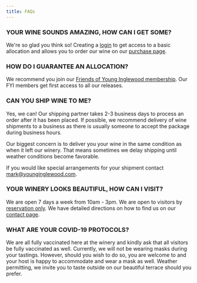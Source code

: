 ```yaml
---
title: FAQs
---
```

### YOUR WINE SOUNDS AMAZING, HOW CAN I GET SOME?

We're so glad you think so! Creating a [login](https://young-inglewood.vercel.app/profile/create-account) to get access to a basic allocation and allows you to order our wine on our [purchase page](https://young-inglewood.vercel.app/collection/all).                

### HOW DO I GUARANTEE AN ALLOCATION?

We recommend you join our [Friends of Young Inglewood membership](https://young-inglewood.vercel.app/membership). Our FYI members get first access to all our releases.

### CAN YOU SHIP WINE TO ME?

Yes, we can! Our shipping partner takes 2-3 business days to process an order after it has been placed. If possible, we recommend delivery of wine shipments to a business as there is usually someone to accept the package during business hours.

Our biggest concern is to deliver you your wine in the same condition as when it left our winery. That means sometimes we delay shipping until weather conditions become favorable.

If you would like special arrangements for your shipment contact mark@younginglewood.com.

### YOUR WINERY LOOKS BEAUTIFUL, HOW CAN I VISIT?

We are open 7 days a week from 10am - 3pm.
We are open to visitors by [reservation only](https://www.exploretock.com/younginglewood).
We have detailed directions on how to find us on our [contact page](https://young-inglewood.vercel.app/contact).

### WHAT ARE YOUR COVID-19 PROTOCOLS?

We are all fully vaccinated here at the winery and kindly ask that all visitors be fully vaccinated as well. Currently, we will not be wearing masks during your tastings. However, should you wish to do so, you are welcome to and your host is happy to accommodate and wear a mask as well. Weather permitting, we invite you to taste outside on our beautiful terrace should you prefer.